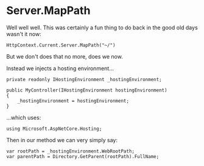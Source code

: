 # Server.MapPath

Well well well. This was certainly a fun thing to do back in the good old days wasn't it now:

    HttpContext.Current.Server.MapPath("~/")

But we don't does that no more, does we now.

Instead we injects a hosting environment...

    private readonly IHostingEnvironment _hostingEnvironment;

    public MyController(IHostingEnvironment hostingEnvironment)
    {
        _hostingEnvironment = hostingEnvironment;
    }

...which uses:

    using Microsoft.AspNetCore.Hosting;

Then in our method we can very simply say:

    
    var rootPath = _hostingEnvironment.WebRootPath;
    var parentPath = Directory.GetParent(rootPath).FullName;
    
              
  